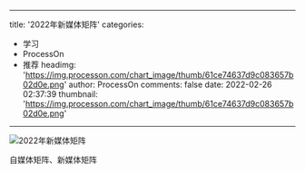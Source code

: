 
---
title: '2022年新媒体矩阵'
categories: 
 - 学习
 - ProcessOn
 - 推荐
headimg: 'https://img.processon.com/chart_image/thumb/61ce74637d9c083657b02d0e.png'
author: ProcessOn
comments: false
date: 2022-02-26 02:37:39
thumbnail: 'https://img.processon.com/chart_image/thumb/61ce74637d9c083657b02d0e.png'
---

<div>   
<img class="thumb" alt="2022年新媒体矩阵" src="https://img.processon.com/chart_image/thumb/61ce74637d9c083657b02d0e.png" referrerpolicy="no-referrer">
<p>自媒体矩阵、新媒体矩阵</p>  
</div>
            